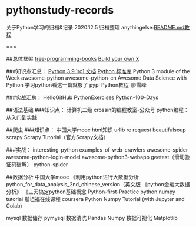 # pythonstudy-records
关于Python学习的归档&记录
2020.12.5 归档整理
anythingelse:[README.md教程](https://www.cnblogs.com/sishuiliuyun/p/4401915.html)

===

##总体框架
[free-programming-books](https://github.com/EbookFoundation/free-programming-books)
[Build your own X](https://github.com/danistefanovic/build-your-own-x)

###知识点汇总：
[Python 3.9.1rc1 文档](https://docs.python.org/zh-cn/3/index.html)
[Python 标准库](https://docs.python.org/zh-cn/3/library/index.html)
Python 3 module of the Week
awesome-python
awesome-python-cn
Awesome Data Science with Python
学习python看这一篇就够了
pypi
Python教程-廖雪峰

###实战汇总：
HelloGitHub
PythonExercises
Python-100-Days

##语法基础
###知识点：
计算机二级
crossin的编程教室-公众号
python编程：从入门到实践

##爬虫
###知识点：
中国大学mooc
html知识
urlib re
request
beautifulsoup
scrapy
Scrapy Tutorial（官方Scrapy文档）

###实战：
interesting-python
examples-of-web-crawlers
awesome-spider
awesome-python-login-model
awesome-python3-webapp
geetest（滑动验证码破解）
python-spider

##数据分析
中国大学mooc
《利用python进行大数据分析
python_for_data_analysis_2nd_chinese_version（英文版
《python金融大数据分析》
《三天搞定python基础概念
Python-first-Practice
python numpy tutorial 斯坦福在线课程 coursera
Python Numpy Tutorial (with Jupyter and Colab)

mysql 数据储存 pymysql
数据清洗 Pandas Numpy
数据可视化 Matplotlib
